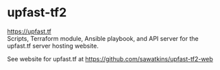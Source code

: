 # upfast-tf2

https://upfast.tf  
Scripts, Terraform module, Ansible playbook, and API server for the upfast.tf server hosting website.

See website for upfast.tf at https://github.com/sawatkins/upfast-tf2-web

